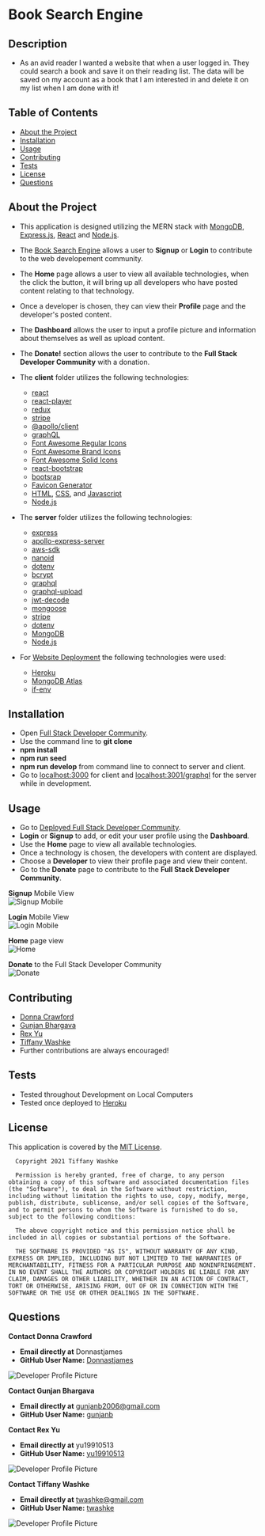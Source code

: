 # Book Search Engine

## Description

- As an avid reader I wanted a website that when a user logged in. They could search a book and save it on their reading list. The data will be saved on my account as a book that I am interested in and delete it on my list when I am done with it! 


## Table of Contents

- [About the Project](#about-the-project)
- [Installation](#installation)
- [Usage](#usage)
- [Contributing](#contributing)
- [Tests](#tests)
- [License](#license)
- [Questions](#questions)

## About the Project

- This application is designed utilizing the MERN stack with [MongoDB](https://www.mongodb.com/), [Express.js](https://expressjs.com/), [React](https://reactjs.org/) and [Node.js](https://nodejs.org/en/).
- The [Book Search Engine]() allows a user to **Signup** or **Login** to contribute to the web developement community.
- The **Home** page allows a user to view all available technologies, when the click the button, it will bring up all developers who have posted content relating to that technology.
- Once a developer is chosen, they can view their **Profile** page and the developer's posted content.
- The **Dashboard** allows the user to input a profile picture and information about themselves as well as upload content.
- The **Donate!** section allows the user to contribute to the **Full Stack Developer Community** with a donation.

- The **client** folder utilizes the following technologies:

  - [react](https://www.npmjs.com/package/create-react-app)
  - [react-player](https://www.npmjs.com/package/react-player)
  - [redux](https://www.npmjs.com/package/redux)
  - [stripe](https://www.npmjs.com/package/@stripe/stripe-js)
  - [@apollo/client](https://www.npmjs.com/package/apollo-client)
  - [graphQL](https://www.npmjs.com/package/graphql)
  - [Font Awesome Regular Icons](https://www.npmjs.com/package/@fortawesome/free-brands-svg-icons)
  - [Font Awesome Brand Icons](https://www.npmjs.com/package/@fortawesome/free-regular-svg-icons)
  - [Font Awesome Solid Icons](https://www.npmjs.com/package/@fortawesome/free-solid-svg-icons)
  - [react-bootstrap](https://www.npmjs.com/package/react-bootstrap)
  - [bootsrap](https://getbootstrap.com/)
  - [Favicon Generator](https://favicon.io/)
  - [HTML](https://www.w3schools.com/html/), [CSS](https://www.w3.org/Style/CSS/Overview.en.html), and [Javascript](https://www.javascript.com/)
  - [Node.js](https://nodejs.org/en/)

- The **server** folder utilizes the following technologies:

  - [express](https://www.npmjs.com/package/express)
  - [apollo-express-server](https://www.npmjs.com/package/apollo-server-express)
  - [aws-sdk](https://www.npmjs.com/package/aws-sdk)
  - [nanoid](https://www.npmjs.com/package/nanoid)
  - [dotenv](https://www.npmjs.com/package/dotenv)
  - [bcrypt](https://www.npmjs.com/package/bcrypt)
  - [graphql](https://www.npmjs.com/package/graphql)
  - [graphql-upload](https://www.npmjs.com/package/graphql-upload)
  - [jwt-decode](https://www.npmjs.com/package/jwt-decode)
  - [mongoose](https://www.npmjs.com/package/mongoose)
  - [stripe](https://www.npmjs.com/package/stripe)
  - [dotenv](https://www.npmjs.com/package/dotenv)
  - [MongoDB](https://www.mongodb.com/)
  - [Node.js](https://nodejs.org/en/)

- For [Website Deployment](https://fullstackdevelopercommunity.herokuapp.com/) the following technologies were used:
  - [Heroku](https://heroku.com/)
  - [MongoDB Atlas](https://www.mongodb.com/)
  - [if-env](https://www.npmjs.com/package/if-env)

## Installation

- Open [Full Stack Developer Community](https://github.com/twashke/Full-Stack-Developer-Community).
- Use the command line to **git clone**
- **npm install**
- **npm run seed**
- **npm run develop** from command line to connect to server and client.
- Go to [localhost:3000](http://localhost:3000/) for client and [localhost:3001/graphql](http://localhost:3001/graphql) for the server while in development.

## Usage

- Go to [Deployed Full Stack Developer Community](https://fullstackdevelopercommunity.herokuapp.com/).
- **Login** or **Signup** to add, or edit your user profile using the **Dashboard**.
- Use the **Home** page to view all available technologies.
- Once a technology is chosen, the developers with content are displayed.
- Choose a **Developer** to view their profile page and view their content.
- Go to the **Donate** page to contribute to the **Full Stack Developer Community**.

**Signup** Mobile View \
![Signup Mobile](client/src/assets/signup-mobile.jpeg)

**Login** Mobile View \
![Login Mobile](client/src/assets/login-mobile.jpeg)

**Home** page view \
![Home](client/src/assets/home.png)

**Donate** to the Full Stack Developer Community \
![Donate](client/src/assets/Donate.png)

## Contributing

- [Donna Crawford](https://github.com/Donnastjames)
- [Gunjan Bhargava](https://github.com/gunjanb)
- [Rex Yu](https://github.com/yu19910513)
- [Tiffany Washke](https://github.com/twashke)
- Further contributions are always encouraged!

## Tests

- Tested throughout Development on Local Computers
- Tested once deployed to [Heroku](https://fullstackdevelopercommunity.herokuapp.com/)

## License

This application is covered by the [MIT License](https://opensource.org/licenses/MIT).

      Copyright 2021 Tiffany Washke

      Permission is hereby granted, free of charge, to any person obtaining a copy of this software and associated documentation files (the "Software"), to deal in the Software without restriction, including without limitation the rights to use, copy, modify, merge, publish, distribute, sublicense, and/or sell copies of the Software, and to permit persons to whom the Software is furnished to do so, subject to the following conditions:

      The above copyright notice and this permission notice shall be included in all copies or substantial portions of the Software.

      THE SOFTWARE IS PROVIDED "AS IS", WITHOUT WARRANTY OF ANY KIND, EXPRESS OR IMPLIED, INCLUDING BUT NOT LIMITED TO THE WARRANTIES OF MERCHANTABILITY, FITNESS FOR A PARTICULAR PURPOSE AND NONINFRINGEMENT. IN NO EVENT SHALL THE AUTHORS OR COPYRIGHT HOLDERS BE LIABLE FOR ANY CLAIM, DAMAGES OR OTHER LIABILITY, WHETHER IN AN ACTION OF CONTRACT, TORT OR OTHERWISE, ARISING FROM, OUT OF OR IN CONNECTION WITH THE SOFTWARE OR THE USE OR OTHER DEALINGS IN THE SOFTWARE.

## Questions

**Contact Donna Crawford**

- **Email directly at** Donnastjames
- **GitHub User Name:** [Donnastjames](https://github.com/Donnastjames)

![Developer Profile Picture](https://avatars.githubusercontent.com/u/78838048?v=4)

**Contact Gunjan Bhargava**

- **Email directly at** gunjanb2006@gmail.com
- **GitHub User Name:** [gunjanb](https://github.com/gunjanb)

**Contact Rex Yu**

- **Email directly at** yu19910513
- **GitHub User Name:** [yu19910513](https://github.com/yu19910513)

![Developer Profile Picture](https://avatars.githubusercontent.com/u/78760103?v=4)

**Contact Tiffany Washke**

- **Email directly at** twashke@gmail.com
- **GitHub User Name:** [twashke](https://github.com/twashke)

![Developer Profile Picture](https://avatars.githubusercontent.com/u/79234530?v=4)
